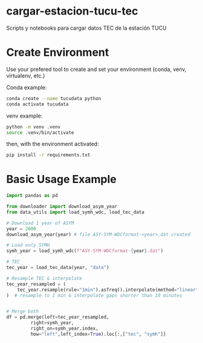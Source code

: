 # cargar-estacion-tucu-tec
Scripts y notebooks para cargar datos TEC de la estación TUCU

# Create Environment

Use your prefered tool to create and set your environment (conda, venv, virtualenv, etc.)

Conda example:

``` bash
conda create --name tucudata python
conda activate tucudata
```

venv example:

``` bash
python -m venv .venv
source .venv/bin/activate
```

then, with the environment activated:

``` bash 
pip install -r requirements.txt
```
# Basic Usage Example

``` python
import pandas as pd

from downloader import download_asym_year
from data_utils import load_symh_wdc, load_tec_data

# Download 1 year of ASYM
year = 2000
download_asym_year(year) # file ASY-SYM-WDCformat-<year>.dat created

# Load only SYMH 
symh_year = load_symh_wdc(f"ASY-SYM-WDCformat-{year}.dat")

# TEC
tec_year = load_tec_data(year, "data")

# Resample TEC & interpolate
tec_year_resampled = (
    tec_year.resample(rule="1min").asfreq().interpolate(method="linear", limit=10)
)  # resample to 1 min & interpolate gaps shorter than 10 minutes


# Merge both
df = pd.merge(left=tec_year_resampled, 
         right=symh_year, 
         right_on=symh_year.index, 
         how="left",left_index=True).loc[:,["tec", "symh"]]
```